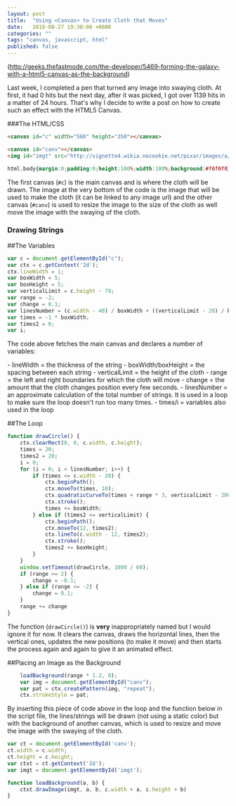 ```yaml
---
layout: post
title:  "Using <Canvas> to Create Cloth that Moves"
date:   2018-08-27 19:30:00 +0800
categories: ""
tags: "canvas, javascript, html"
published: false
---
```


(http://geeks.thefastmode.com/the-developer/5469-forming-the-galaxy-with-a-html5-canvas-as-the-background)<p>Last week, I completed a pen that turned any image into swaying cloth. At first, it had 0 hits but the next day, after it was picked, I got over 1139 hits in a matter of 24 hours. That's why I decide to write a post on how to create such an effect with the HTML5 Canvas.</p>

###The HTML/CSS

```html
<canvas id="c" width="560" height="350"></canvas>

<canvas id="canv"></canvas>
<img id="imgt" src="http://vignette4.wikia.nocookie.net/pixar/images/a/a0/Brave_tapestry_new.jpg/revision/latest?cb=20130224170155"></img>
```

```css
html,body{margin:0;padding:0;height:100%;width:100%;background:#f0f0f0}#c{max-width:calc(100% - 20px);margin:0px auto;display:block}#canv,#imgt{display:none}
```

The first canvas (`#c`) is the main canvas and is where the cloth will be drawn. The image at the very bottom of the code is the image that will be used to make the cloth (it can be linked to any image url) and the other canvas (`#canv`) is used to resize the image to the size of the cloth as well move the image with the swaying of the cloth.

<h3>Drawing Strings</h3>
##The Variables</h4>

```js
var c = document.getElementById("c");
var ctx = c.getContext('2d');
ctx.lineWidth = 1;
var boxWidth = 5;
var boxHeight = 5;
var verticalLimit = c.height - 79;
var range = -2;
var change = 0.1;
var linesNumber = (c.width - 40) / boxWidth + ((verticalLimit - 20) / boxHeight) + 1;
var times = -1 * boxWidth;
var times2 = 0;
var i;
```

<p>The code above fetches the main canvas and declares a number of variables:</p>
- lineWidth = the thickness of the string
- boxWidth/boxHeight = the spacing between each string
- verticalLimit = the height of the cloth
- range = the left and right boundaries for which the cloth will move
- change = the amount that the cloth changes position every few seconds.
- linesNumber = an approximate calculation of the total number of strings. It is used in a loop to make sure the loop doesn't run too many times.
- times/i = variables also used in the loop

##The Loop

```js
function drawCircle() {
	ctx.clearRect(0, 0, c.width, c.height);
	times = 20;
	times2 = 20;
	i = 0;
	for (i = 0; i < linesNumber; i++) {
		if (times <= c.width - 20) {
			ctx.beginPath();
			ctx.moveTo(times, 10);
			ctx.quadraticCurveTo(times + range * 3, verticalLimit - 200, times + range, verticalLimit);
			ctx.stroke();
			times += boxWidth;
		} else if (times2 <= verticalLimit) {
			ctx.beginPath();
			ctx.moveTo(12, times2);
			ctx.lineTo(c.width - 12, times2);
			ctx.stroke();
			times2 += boxHeight;
		}
	}
	window.setTimeout(drawCircle, 1000 / 60);
	if (range >= 2) {
		change = -0.1;
	} else if (range <= -2) {
		change = 0.1;
	}
	range += change
}

```

The function (`drawCircle()`) is **very** inappropriately named but I would ignore it for now. It clears the canvas, draws the horizontal lines, then the vertical ones, updates the new positions (to make it move) and then starts the process again and again to give it an animated effect.

 
##Placing an Image as the Background

```js
	loadBackground(range * 1.2, 0);
	var img = document.getElementById("canv");
	var pat = ctx.createPattern(img, "repeat");
	ctx.strokeStyle = pat;
```

<p>By inserting this piece of code above in the loop and the function below in the script file, the lines/strings will be drawn (not using a static color) but with the background of another canvas, which is used to resize and move the image with the swaying of the cloth.</p>

```js
var ct = document.getElementById('canv');
ct.width = c.width;
ct.height = c.height;
var ctxt = ct.getContext('2d');
var imgt = document.getElementById('imgt');

function loadBackground(a, b) {
	ctxt.drawImage(imgt, a, b, c.width + a, c.height + b)
}
```
